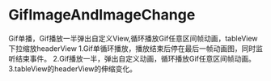 # GifImageAndImageChange
Gif单播，Gif播放一半弹出自定义View,循环播放Gif任意区间帧动画，tableView下拉缩放headerView
1.Gif单循环播放，播放结束后停在最后一帧动画图，同时监听结束事件。
2.Gif播放一半，弹出自定义动画，循环播放Gif任意区间帧动画。
3.tableView的headerView的伸缩变化。
